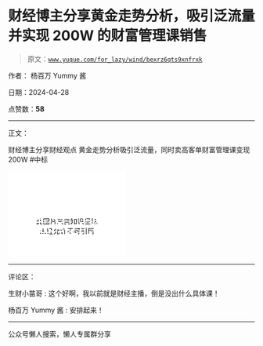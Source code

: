 # 财经博主分享黄金走势分析，吸引泛流量并实现 200W 的财富管理课销售

> 原文：[`www.yuque.com/for_lazy/wind/bexrz6qts9xnfrxk`](https://www.yuque.com/for_lazy/wind/bexrz6qts9xnfrxk)

作者： 杨百万 Yummy 酱

日期：2024-04-28

点赞数：**58**

* * *

正文：

财经博主分享财经观点 黄金走势分析吸引泛流量，同时卖高客单财富管理课变现 200W #中标

![](img/6239ff7dc7f98240b513bf52f9fd4ba3.png)

* * *

评论区：

生财小苗哥 : 这个好啊，我以前就是财经主播，倒是没出什么具体课！

杨百万 Yummy 酱 : 安排起来！

* * *

公众号懒人搜索，懒人专属群分享